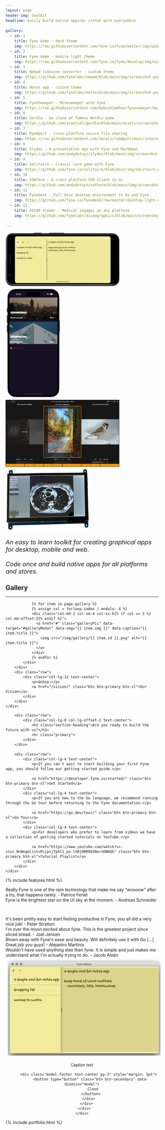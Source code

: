 ```yaml
---
layout: page
header-img: toolkit
headline: Easily build native apps<br />that work everywhere

gallery:
  - id: 1
    title: Fyne demo - dark theme
    img: https://raw.githubusercontent.com/fyne-io/fyne/master/img/widgets-dark.png
  - id: 2
    title: Fyne demo - mobile light theme
    img: https://raw.githubusercontent.com/fyne-io/fyne/develop/img/widgets-mobile-light.png
  - id: 3
    title: Nomad timezone converter - custom theme
    img: https://github.com/fynelabs/nomad/blob/main/img/screenshot.png?raw=true
  - id: 4
    title: Notes app - custom theme
    img: https://github.com/fynelabs/notes/blob/main/img/screenshot.png?raw=true
  - id: 5
    title: FyneSweeper - Minesweeper with Fyne
    img: https://raw.githubusercontent.com/AnkushJadhav/fynesweeper/main/assets/png/demo.png
  - id: 6
    title: Gordle - Go clone of famous Wordle game
    img: https://github.com/scastiel/gordle/blob/main/assets/screenshot.png?raw=true
  - id: 7
    title: Rymdport - cross-platform secure file sharing
    img: https://raw.githubusercontent.com/Jacalz/rymdport/main/internal/assets/screenshot1.png
  - id: 8
    title: Slydes - A presentation app with Fyne and Markdown
    img: https://github.com/andydotxyz/slydes/blob/main/img/screenshot.png?raw=true
  - id: 9
    title: Solitaire - Classic card game with Fyne
    img: https://github.com/fyne-io/solitaire/blob/main/img/solitaire.png?raw=true
  - id: 10
    title: SSHTerm - A cross platform SSH client in Go
    img: https://github.com/andydotxyz/sshterm/blob/main/img/screenshot1.png?raw=true
  - id: 11
    title: FyneDesk - Full Unix desktop environment in Go and Fyne
    img: https://github.com/fyne-io/fynedesk/raw/master/desktop-light-current.png
  - id: 12
    title: DICOM Viewer - Medical imgages on any platform
    img: https://github.com/fynelabs/dicomgraphics/blob/main/screenshot.png?raw=true

---
```


<section class="devices">
    <div class="container">
        <div class="row">
            <div class="text-center">
				<img src="/img/devices/android.png" height="176" />
				<img src="/img/devices/iphone.png" height="367" />
				<img src="/img/devices/desktop.png" height="220" />
				<img src="/img/devices/panel.png" height="210" />
			</div>
		</div>
	</div>
</section>

<section class="bg-primary about">
    <div class="container">
        <div class="row">
            <div class="col-lg-8 col-lg-offset-2 text-center">
                <p class="lead" style="font-size: 20px; font-style: italic;">An easy to learn toolkit for creating graphical
                  apps for desktop, mobile and web.
                  <br /><br />
                  Code once and build native apps for all platforms and stores.
                </p>
            </div>
        </div>
    </div>
</section>

<section class="areas">
    <div class="container">
        <div class="row">
            <div class="text-center">
                <h2 class="section-heading">Gallery</h2>
                <hr class="primary" />

                {% for item in page.gallery %}
                {% assign col = forloop.index | modulo: 4 %}
                <div class="col-md-2 col-sm-4 col-xs-6{% if col == 1 %} col-md-offset-2{% endif %}">
                  <a href="#" class="galleryPic" data-target="#galleryModal" data-img="{{ item.img }}" data-caption="{{ item.title }}">
                    <img src="/img/gallery/{{ item.id }}.png" alt="{{ item.title }}">
                  </a>
                </div>
                {% endfor %}
            </div>
        </div>
        <div class="row">
            <div class="col-lg-12 text-center">
                <p>&nbsp;</p>
                <a href="/vision/" class="btn btn-primary btn-xl">Our Vision</a>
            </div>
        </div>
    </div>
</section>

<section class="bg-dark started">
    <div class="container">

        <div class="row">
            <div class="col-lg-8 col-lg-offset-2 text-center">
                <h2 class="section-heading">Are you ready to build the future with us?</h2>
                <hr class="primary">
            </div>
        </div>

        <div class="row">
            <div class="col-lg-4 text-center">
                <p>If you can't wait to start building your first Fyne app, you should follow our getting started guide.</p>

                <a href="https://developer.fyne.io/started/" class="btn btn-primary btn-xl">Get Started</a>
            </div>
            <div class="col-lg-4 text-center">
                <p>If you are new to the Go language, we recommend running through the Go tour before returning to the Fyne documentation.</p>

                <a href="https://go.dev/tour/" class="btn btn-primary btn-xl">Go Tour</a>
            </div>
            <div class="col-lg-4 text-center">
                <p>For developers who prefer to learn from videos we have a collection of getting started tutorials on YouTube.</p>

                <a href="https://www.youtube.com/watch?v=-v1vz_NcWng&list=PLjpijTpXl1_po-ld8jORR9k5NornDNKQk" class="btn btn-primary btn-xl">Tutorial Playlist</a>
            </div>
        </div>
    </div>
</section>

{% include features.html %}

<section class="bg-primary about">
    <div class="container">
        <div class="row">
            <div class="col-lg-6 quote-block">
Really Fyne is one of the rare technology that make me say “woooow” after a try,
that happens rarely.
<span class="quote-name">- Patrice Ferlet</span>
            </div>
            <div class="col-lg-6 quote-block">
Fyne is the brightest star on the UI sky at the moment.
<span class="quote-name">- Andreas Schneider</span>
<p>&nbsp;</p>
            </div>
            <div class="col-lg-6 quote-block">
It's been pretty easy to start feeling productive in Fyne,
you all did a very nice job!
<span class="quote-name">- Peter Stratton</span>
            </div>
            <div class="col-lg-6 quote-block">
I'm over the moon excited about fyne.
This is the greatest project since sliced bread.
<span class="quote-name">- Joel Jensen</span>
            </div>
            <div class="col-lg-6 quote-block">
Blown away with Fyne's ease and beauty. Will definitely use it with Go [...]
Great job you guys!
<span class="quote-name">- Alejantro Martinis</span>
            </div>
            <div class="col-lg-6 quote-block">
Wouldn't have used anything else than fyne. It is simple and just makes me
understand what I'm actually trying to do.
<span class="quote-name">- Jacob Alzén</span>
            </div>
        </div>
    </div>
</section>

<section class="">
    <!-- Modal -->
    <div
      class="modal fade"
      id="galleryModal"
      tabindex="-1"
      aria-hidden="false">
      <div class="modal-dialog modal-lg">
        <div class="modal-content" style="text-align: center;">
          <div>
            <img id="modalImage" style="max-width: 100%; margin: 5pt" src="https://github.com/fynelabs/notes/blob/main/img/screenshot.png?raw=true" />
            <p id="modalCaption" style="font-size: small;">Caption text</p>
          </div>

          <div class="modal-footer text-center py-3" style="margin: 5pt">
            <button type="button" class="btn btn-secondary" data-dismiss="modal">
              Close
            </button>
          </div>
        </div>
      </div>
    </div>
</section>

<script language="javascript">
$('a.galleryPic').on('click', function() {
    var img = $(this).data('img');
    var caption = $(this).data('caption');

    $('#modalImage').attr("src", img);
    $('#modalCaption').text(caption);

    $('#galleryModal').modal('show');

    return false;
});

</script>

{% include portfolio.html %}

